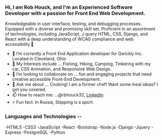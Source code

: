 ###  Hi, I am Rob Houck, and I'm an Experienced Software Developer with a passion for Front End Web Development. 
Knowledgeable in user interface, testing, and debugging processes. Equipped with a 
diverse and promising skill set. Proficient in an assortment of technologies, including 
JavaScript, J query HTML, CSS, Django, and React with a deep understanding of 
WCAG compliance and web accessibility.👋




- 🌱 I’m currently a Front End Application developer for Qwickly Inc. Located in Cleveland, Ohio
- 🚗 My Interests include ... Fishing, Hiking, Camping, Tinkering with my car, CSS Animation, and Responsive Web Design.
- 👯 I’m looking to collaborate on ... fun and engaging projects that need creative accessible Front-End Development.
- 💬 Ask me about ... Cooking! I am a former chef! Want some meal ideas? I got you covered.
- 📫 How to reach me: ...@rbhouck32, <a href="https://www.linkedin.com/in/robbhouck/">LinkedIn</a> 
- ⚡ Fun fact: In Russia, Slapping is a sport.

### Languages and Technologies --
-HTML5
-CSS3
-JavaScript
-React
-Bootstrap
-Node.js
-Django
-Jquery
-Express
-PostgreSQL
-Python



